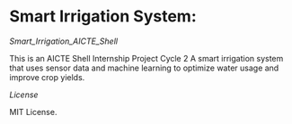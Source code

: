 # Smart Irrigation System:

*Smart_Irrigation_AICTE_Shell*

This is an AICTE Shell Internship Project Cycle 2
A smart irrigation system that uses sensor data and machine learning to optimize water usage and improve crop yields.

*License*

MIT License.
